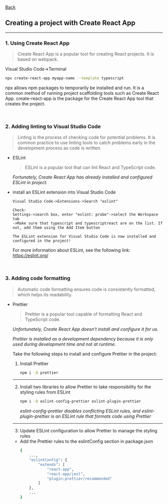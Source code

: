 [Back](README.md)

## Creating a project with Create React App

<hr>


### 1. Using Create React App

> Create React App is a popular tool for creating React projects. It is based on webpack.

Visual Studio Code->Terminal
```bash
npx create-react-app myapp-name --template typescript
```
npx allows npm packages to temporarily be installed and run. It is a common method of running project scaffolding tools such as Create React App.
create-react-app is the package for the Create React App tool that creates the project.

&nbsp;

### 2. Adding linting to Visual Studio Code

> Linting is the process of checking code for potential problems. It is common practice to use linting 
tools to catch problems early in the development process as code is written.

- ESLint
    > ESLint is a popular tool that can lint React and TypeScript code.

    _Fortunately, Create React App has already installed and configured ESLint in project._

- install an ESLint extension into Visual Studio Code

    ```
    Visual Studio Code->Extensions->Search "eslint"

    Check:
    Settings->search box, enter "eslint: probe"->select the Workspace tab
    ->Make sure that typescript and typescriptreact are on the list. If not, add them using the Add Item button

    The ESLint extension for Visual Studio Code is now installed and configured in the project!
    ```
    For more information about ESLint, see the following link: https://eslint.org/

&nbsp;

### 3. Adding code formatting

> Automatic code formatting ensures code is consistently formatted, which helps its readability.

- Prettier
    > Prettier is a popular tool capable of formatting React and TypeScript code.
    
    _Unfortunately, Create React App doesn’t install and configure it for us._
    
    _Prettier is installed as a development dependency because it is only used during development time and not at runtime._

    Take the following steps to install and configure Prettier in the project:
    1) Install Prettier
        ```bash
        npm i -D prettier
        ```
    <hr>

    2) Install two libraries to allow Prettier to take responsibility for the styling rules from ESLint
        ```bash
        npm i -D eslint-config-prettier eslint-plugin-prettier
        ```
        _eslint-config-prettier disables conflicting ESLint rules, and eslint-plugin-prettier is an ESLint rule that formats code using Prettier_
    <hr>

    3) Update ESLint configuration to allow Prettier to manage the styling rules
    - Add the Prettier rules to the eslintConfig section in package.json
        ```bash
        {
            ...,
            "eslintConfig": {
                "extends": [
                    "react-app",
                    "react-app/jest",
                    "plugin:prettier/recommended"
                ]
            },
            ...
        }
        ```
